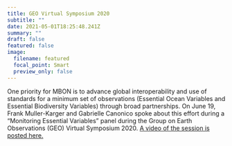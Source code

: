 ```yaml
---
title: GEO Virtual Symposium 2020
subtitle: ""
date: 2021-05-01T18:25:48.241Z
summary: ""
draft: false
featured: false
image:
  filename: featured
  focal_point: Smart
  preview_only: false
---
```

One priority for MBON is to advance global interoperability and use of standards for a minimum set of observations (Essential Ocean Variables and Essential Biodiversity Variables) through broad partnerships. On June 19, Frank Muller-Karger and Gabrielle Canonico spoke about this effort during a “Monitoring Essential Variables” panel during the Group on Earth Observations (GEO) Virtual Symposium 2020. [A video of the session is posted here.](https://earthobservations.org/symposium2020.php?session=12)
